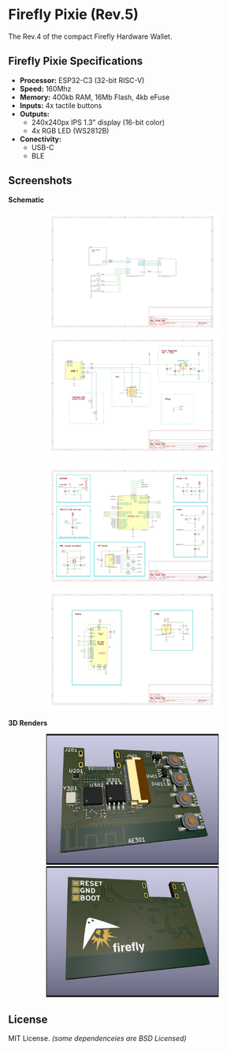 Firefly Pixie (Rev.5)
=====================

The Rev.4 of the compact Firefly Hardware Wallet.

Firefly Pixie Specifications
----------------------------

- **Processor:** ESP32-C3 (32-bit RISC-V)
- **Speed:** 160Mhz
- **Memory:** 400kb RAM, 16Mb Flash, 4kb eFuse
- **Inputs:** 4x tactile buttons
- **Outputs:**
  - 240x240px IPS 1.3" display (16-bit color)
  - 4x RGB LED (WS2812B)
- **Conectivity:**
  - USB-C
  - BLE


Screenshots
-----------

**Schematic**

<p align="center">
  <img src="./output/pixie-rev-4.svg" width="350" title="Schematic of Firefly Pixie: Blocks">
  <img src="./output/pixie-rev-4-Power.svg" width="350" title="Schematic of Firefly Pixie: Power">
</p>
<p align="center">
  <img src="./output/pixie-rev-4-MCU.svg" width="350" title="Schematic of Firefly Pixie: MCU">
  <img src="./output/pixie-rev-4-Output.svg" width="350" title="Schematic of Firefly Pixie: Output">
</p>

**3D Renders**

<p align="center">
  <img src="./output/pixie-rev-4-front.jpg" width="350" title="Front of Firefly Pixie">
  <img src="./output/pixie-rev-4-back.jpg" width="350" alt="Back of Firefly Pixie">
</p>

License
-------

MIT License. *(some dependenceies are BSD Licensed)*
